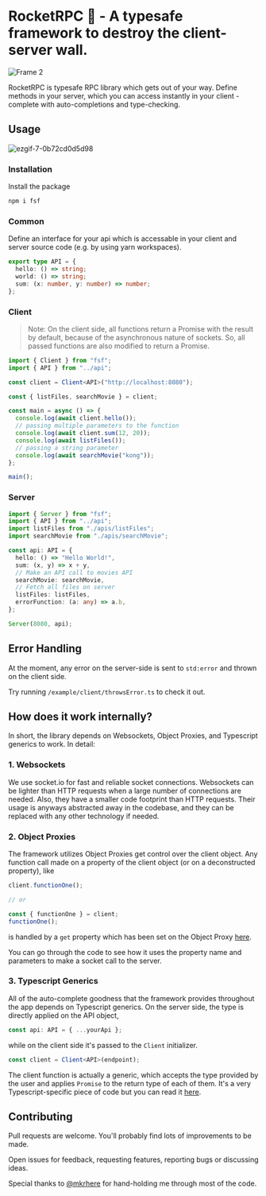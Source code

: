 # RocketRPC 🚀 - A typesafe framework to destroy the client-server wall.

![Frame 2](https://user-images.githubusercontent.com/22196279/119225442-6f446400-bb21-11eb-8e63-ae8e62d6dcc9.png)

RocketRPC is typesafe RPC library which gets out of your way. Define methods in your server, which you can access instantly in your client - complete with auto-completions and type-checking.

## Usage

![ezgif-7-0b72cd0d5d98](https://user-images.githubusercontent.com/22196279/119246713-701cda80-bba1-11eb-801f-283dbc85897a.gif)

### Installation

Install the package

```sh
npm i fsf
```

### Common

Define an interface for your api which is accessable in your client and server source code (e.g. by using yarn workspaces).

```ts
export type API = {
  hello: () => string;
  world: () => string;
  sum: (x: number, y: number) => number;
};
```

### Client

> Note: On the client side, all functions return a Promise with the result by default, because of the asynchronous nature of sockets. So, all passed functions are also modified to return a Promise.

```ts
import { Client } from "fsf";
import { API } from "../api";

const client = Client<API>("http://localhost:8080");

const { listFiles, searchMovie } = client;

const main = async () => {
  console.log(await client.hello());
  // passing multiple parameters to the function
  console.log(await client.sum(12, 20));
  console.log(await listFiles());
  // passing a string parameter
  console.log(await searchMovie("kong"));
};

main();
```

### Server

```ts
import { Server } from "fsf";
import { API } from "../api";
import listFiles from "./apis/listFiles";
import searchMovie from "./apis/searchMovie";

const api: API = {
  hello: () => "Hello World!",
  sum: (x, y) => x + y,
  // Make an API call to movies API
  searchMovie: searchMovie,
  // Fetch all files on server
  listFiles: listFiles,
  errorFunction: (a: any) => a.b,
};

Server(8080, api);
```

## Error Handling

At the moment, any error on the server-side is sent to `std:error` and thrown on the client side.

Try running `/example/client/throwsError.ts` to check it out.

## How does it work internally?

In short, the library depends on Websockets, Object Proxies, and Typescript generics to work. In detail:

### 1. Websockets

We use socket.io for fast and reliable socket connections. Websockets can be lighter than HTTP requests when a large number of connections are needed. Also, they have a smaller code footprint than HTTP requests. Their usage is anyways abstracted away in the codebase, and they can be replaced with any other technology if needed.

### 2. Object Proxies

The framework utilizes Object Proxies get control over the client object. Any function call made on a property of the client object (or on a deconstructed property), like

```ts
client.functionOne();

// or

const { functionOne } = client;
functionOne();
```

is handled by a `get` property which has been set on the Object Proxy [here](https://github.com/akash-joshi/functions-without-borders/blob/45ed7558845b6dbf03fc368b96ca175262956051/src/client/index.ts#L33).

You can go through the code to see how it uses the property name and parameters to make a socket call to the server.

### 3. Typescript Generics

All of the auto-complete goodness that the framework provides throughout the app depends on Typescript generics. On the server side, the type is directly applied on the API object,

```ts
const api: API = { ...yourApi };
```

while on the client side it's passed to the `Client` initializer.

```ts
const client = Client<API>(endpoint);
```

The client function is actually a generic, which accepts the type provided by the user and applies `Promise` to the return type of each of them. It's a very Typescript-specific piece of code but you can read it [here](https://github.com/akash-joshi/functions-without-borders/blob/01553873cd1a1f1acc66270c5521a74b58680be0/src/client/index.ts#L3).

## Contributing

Pull requests are welcome. You'll probably find lots of improvements to be made.

Open issues for feedback, requesting features, reporting bugs or discussing ideas.

Special thanks to [@mkrhere](https://github.com/mkrhere) for hand-holding me through most of the code.
